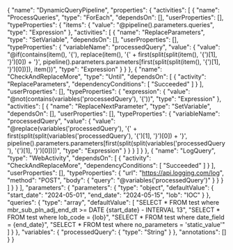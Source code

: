 {
    "name": "DynamicQueryPipeline",
    "properties": {
        "activities": [
            {
                "name": "ProcessQueries",
                "type": "ForEach",
                "dependsOn": [],
                "userProperties": [],
                "typeProperties": {
                    "items": {
                        "value": "@pipeline().parameters.queries",
                        "type": "Expression"
                    },
                    "activities": [
                        {
                            "name": "ReplaceParameters",
                            "type": "SetVariable",
                            "dependsOn": [],
                            "userProperties": [],
                            "typeProperties": {
                                "variableName": "processedQuery",
                                "value": {
                                    "value": "@if(contains(item(), '{'), replace(item(), '{' + first(split(split(item(), '{')[1], '}')[0]) + '}', pipeline().parameters.parameters[first(split(split(item(), '{')[1], '}')[0])]), item())",
                                    "type": "Expression"
                                }
                            }
                        },
                        {
                            "name": "CheckAndReplaceMore",
                            "type": "Until",
                            "dependsOn": [
                                {
                                    "activity": "ReplaceParameters",
                                    "dependencyConditions": [
                                        "Succeeded"
                                    ]
                                }
                            ],
                            "userProperties": [],
                            "typeProperties": {
                                "expression": {
                                    "value": "@not(contains(variables('processedQuery'), '{'))",
                                    "type": "Expression"
                                },
                                "activities": [
                                    {
                                        "name": "ReplaceNextParameter",
                                        "type": "SetVariable",
                                        "dependsOn": [],
                                        "userProperties": [],
                                        "typeProperties": {
                                            "variableName": "processedQuery",
                                            "value": {
                                                "value": "@replace(variables('processedQuery'), '{' + first(split(split(variables('processedQuery'), '{')[1], '}')[0]) + '}', pipeline().parameters.parameters[first(split(split(variables('processedQuery'), '{')[1], '}')[0])])",
                                                "type": "Expression"
                                            }
                                        }
                                    }
                                ]
                            }
                        },
                        {
                            "name": "LogQuery",
                            "type": "WebActivity",
                            "dependsOn": [
                                {
                                    "activity": "CheckAndReplaceMore",
                                    "dependencyConditions": [
                                        "Succeeded"
                                    ]
                                }
                            ],
                            "userProperties": [],
                            "typeProperties": {
                                "url": "https://api.logging.com/log",
                                "method": "POST",
                                "body": {
                                    "query": "@variables('processedQuery')"
                                }
                            }
                        }
                    ]
                }
            }
        ],
        "parameters": {
            "parameters": {
                "type": "object",
                "defaultValue": {
                    "start_date": "2024-05-01",
                    "end_date": "2024-05-15",
                    "lob": "IOC"
                }
            },
            "queries": {
                "type": "array",
                "defaultValue": [
                    "SELECT * FROM test where mbr_sub_pln_adj_end_dt >= DATE {start_date} - INTERVAL 13",
                    "SELECT * FROM test where lob_code = {lob}",
                    "SELECT * FROM test where date_field = {end_date}",
                    "SELECT * FROM test where no_parameters = 'static_value'"
                ]
            }
        },
        "variables": {
            "processedQuery": {
                "type": "String"
            }
        },
        "annotations": []
    }
} 
